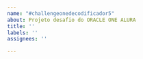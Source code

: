 ```yaml
---
name: "#challengeonedecodificador5"
about: Projeto desafio do ORACLE ONE ALURA
title: ''
labels: ''
assignees: ''

---
```



